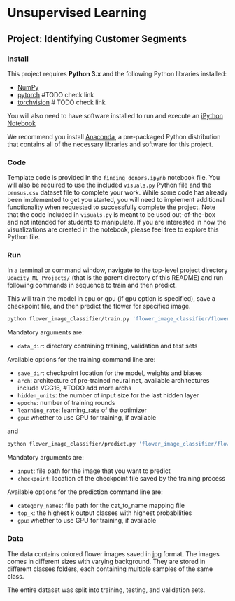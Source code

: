 
# Unsupervised Learning
## Project: Identifying Customer Segments

### Install

This project requires **Python 3.x** and the following Python libraries installed:

- [NumPy](http://www.numpy.org/)
- [pytorch](http://pytorch.org/stable/) #TODO check link 
- [torchvision](http://torchvision) # TODO check link

You will also need to have software installed to run and execute an [iPython Notebook](http://ipython.org/notebook.html)

We recommend you install [Anaconda](https://www.continuum.io/downloads), a pre-packaged Python distribution that contains all of the necessary libraries and software for this project. 

### Code

Template code is provided in the `finding_donors.ipynb` notebook file. You will also be required to use the included `visuals.py` Python file and the `census.csv` dataset file to complete your work. While some code has already been implemented to get you started, you will need to implement additional functionality when requested to successfully complete the project. Note that the code included in `visuals.py` is meant to be used out-of-the-box and not intended for students to manipulate. If you are interested in how the visualizations are created in the notebook, please feel free to explore this Python file.

### Run

In a terminal or command window, navigate to the top-level project directory `Udacity_ML_Projects/` (that is the parent directory of this README) and run following commands in sequence to train and then predict.

This will train the model in cpu or gpu (if gpu option is specified), save a checkpoint file, and then predict the flower for specified image. 

```bash
python flower_image_classifier/train.py 'flower_image_classifier/flowers/' --save_dir 'chk_pt_temp.pth' --epochs 1 --gpu
```  
Mandatory arguments are:
* `data_dir`: directory containing training, validation and test sets

Available options for the training command line are:
* `save_dir`: checkpoint location for the model, weights and biases
* `arch`: architecture of pre-trained neural net, available architectures include VGG16, #TODO add more archs
* `hidden_units`: the number of input size for the last hidden layer 
* `epochs`: number of training rounds
* `learning_rate`: learning_rate of the optimizer
* `gpu`: whether to use GPU for training, if available 

and

```bash
python flower_image_classifier/predict.py 'flower_image_classifier/flowers/test/1/image_06743.jpg' 'chk_pt_temp.pth' --category_names 'flower_image_classifier/cat_to_name.json' --top_k 5
```
Mandatory arguments are:
* `input`: file path for the image that you want to predict
* `checkpoint`: location of the checkpoint file saved by the training process

Available options for the prediction command line are:
* `category_names`: file path for the cat_to_name mapping file
* `top_k`: the highest k output classes with highest probabilities
* `gpu`: whether to use GPU for training, if available  

### Data

The data contains colored flower images saved in jpg format. The images comes in different sizes
with varying background. They are stored in different classes folders, each containing multiple samples
of the same class. 

The entire dataset was split into training, testing, and validation sets. 
